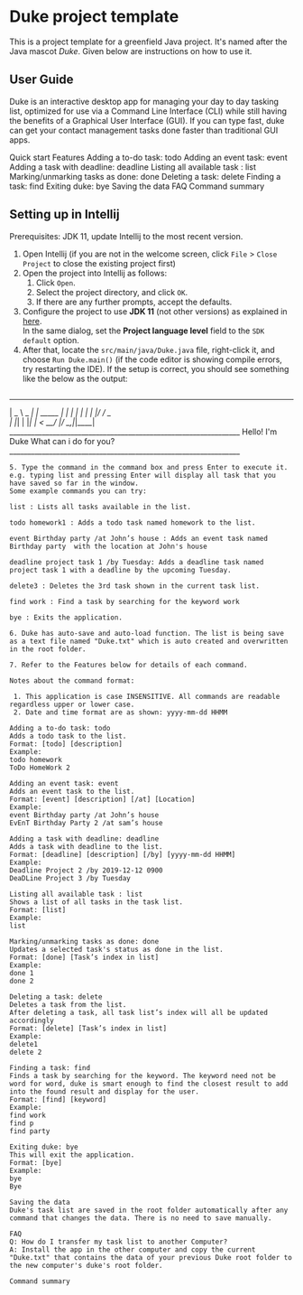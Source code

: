 # Duke project template

This is a project template for a greenfield Java project. It's named after the Java mascot _Duke_. Given below are instructions on how to use it.

## User Guide

Duke is an interactive desktop app for managing your day to day tasking list, optimized for use via a Command Line Interface (CLI) while still having the benefits of a Graphical User Interface (GUI). If you can type fast, duke can get your contact management tasks done faster than traditional GUI apps.

Quick start
Features
Adding a to-do task: todo
Adding an event task: event
Adding a task with deadline: deadline 
Listing all available task : list
Marking/unmarking tasks as done: done
Deleting a task: delete
Finding a task: find
Exiting duke: bye
Saving the data
FAQ
Command summary


## Setting up in Intellij

Prerequisites: JDK 11, update Intellij to the most recent version.

1. Open Intellij (if you are not in the welcome screen, click `File` > `Close Project` to close the existing project first)
2. Open the project into Intellij as follows:
   1. Click `Open`.
   1. Select the project directory, and click `OK`.
   1. If there are any further prompts, accept the defaults.
3. Configure the project to use **JDK 11** (not other versions) as explained in [here](https://www.jetbrains.com/help/idea/sdk.html#set-up-jdk).<br>
   In the same dialog, set the **Project language level** field to the `SDK default` option.
4. After that, locate the `src/main/java/Duke.java` file, right-click it, and choose `Run Duke.main()` (if the code editor is showing compile errors, try restarting the IDE). If the setup is correct, you should see something like the below as the output:
   ```
 ____        _        
|  _ \ _   _| | _____ 
| | | | | | | |/ / _ \
| |_| | |_| |   <  __/
|____/ \__,_|_|\_\___|
	________________________________________________________________
	Hello! I'm Duke
	What can i do for you?
	________________________________________________________________
	
   ```
 5. Type the command in the command box and press Enter to execute it. e.g. typing list and pressing Enter will display all task that you have saved so far in the window.
Some example commands you can try:

list : Lists all tasks available in the list.

todo homework1 : Adds a todo task named homework to the list.

event Birthday party /at John’s house : Adds an event task named Birthday party  with the location at John's house

deadline project task 1 /by Tuesday: Adds a deadline task named project task 1 with a deadline by the upcoming Tuesday.

delete3 : Deletes the 3rd task shown in the current task list.

find work : Find a task by searching for the keyword work

bye : Exits the application.

6. Duke has auto-save and auto-load function. The list is being save as a text file named "Duke.txt" which is auto created and overwritten in the root folder.

7. Refer to the Features below for details of each command.

Notes about the command format:

	1. This application is case INSENSITIVE. All commands are readable regardless upper or lower case.
	2. Date and time format are as shown: yyyy-mm-dd HHMM

Adding a to-do task: todo
Adds a todo task to the list.
Format: [todo] [description]
Example: 
todo homework
ToDo HomeWork 2

Adding an event task: event
Adds an event task to the list.
Format: [event] [description] [/at] [Location]
Example: 
event Birthday party /at John’s house
EvEnT Birthday Party 2 /at sam’s house

Adding a task with deadline: deadline 
Adds a task with deadline to the list.
Format: [deadline] [description] [/by] [yyyy-mm-dd HHMM]
Example: 
Deadline Project 2 /by 2019-12-12 0900
DeaDLine Project 3 /by Tuesday

Listing all available task : list
Shows a list of all tasks in the task list.
Format: [list]
Example:
list

Marking/unmarking tasks as done: done
Updates a selected task's status as done in the list.
Format: [done] [Task’s index in list]
Example:
done 1
done 2

Deleting a task: delete
Deletes a task from the list.
After deleting a task, all task list’s index will all be updated accordingly
Format: [delete] [Task’s index in list]
Example:
delete1
delete 2

Finding a task: find
Finds a task by searching for the keyword. The keyword need not be word for word, duke is smart enough to find the closest result to add into the found result and display for the user.
Format: [find] [keyword]
Example:
find work
find p
find party

Exiting duke: bye
This will exit the application.
Format: [bye]
Example:
bye
Bye

Saving the data
Duke's task list are saved in the root folder automatically after any command that changes the data. There is no need to save manually.

FAQ
Q: How do I transfer my task list to another Computer?
A: Install the app in the other computer and copy the current "Duke.txt" that contains the data of your previous Duke root folder to the new computer's duke's root folder.

Command summary

